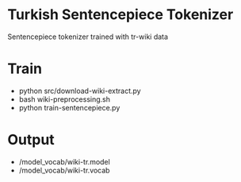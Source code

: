 # Turkish Sentencepiece Tokenizer

Sentencepiece tokenizer trained with tr-wiki data

# Train

- python src/download-wiki-extract.py
- bash wiki-preprocessing.sh
- python train-sentencepiece.py

# Output

- /model_vocab/wiki-tr.model
- /model_vocab/wiki-tr.vocab